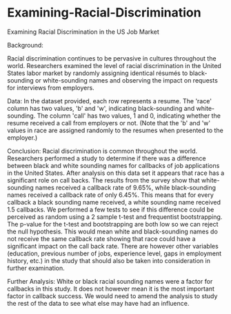 # Examining-Racial-Discrimination

Examining Racial Discrimination in the US Job Market

Background:

Racial discrimination continues to be pervasive in cultures throughout the world. Researchers examined the level of racial discrimination in the United States labor market by randomly assigning identical résumés to black-sounding or white-sounding names and observing the impact on requests for interviews from employers.

Data:
In the dataset provided, each row represents a resume. The 'race' column has two values, 'b' and 'w', indicating black-sounding and white-sounding. The column 'call' has two values, 1 and 0, indicating whether the resume received a call from employers or not. (Note that the 'b' and 'w' values in race are assigned randomly to the resumes when presented to the employer.)

Conclusion:
Racial discrimination is common throughout the world. Researchers performed a study to determine if there was a difference between black and white sounding names for callbacks of job applications in the United States. After analysis on this data set it appears that race has a significant role on call backs. The results from the survey show that white-sounding names received a callback rate of 9.65%, while black-sounding names received a callback rate of only 6.45%. This means that for every callback a black sounding name received, a white sounding name received 1.5 callbacks. We performed a few tests to see if this difference could be perceived as random using a 2 sample t-test and frequentist bootstrapping. The p-value for the t-test and bootstrapping are both low so we can reject the null hypothesis. This would mean white and black-sounding names do not receive the same callback rate showing that race could have a significant impact on the call back rate. There are however other variables (education, previous number of jobs, experience level, gaps in employment history, etc.) in the study that should also be taken into consideration in further examination.

Further Analysis:
White or black racial sounding names were a factor for callbacks in this study. It does not however mean it is the most important factor in callback success. We would need to amend the analysis to study the rest of the data to see what else may have had an influence.
